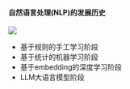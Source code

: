 #### 自然语言处理(NLP)的发展历史

![](Youtube>>WdTIHeUiCJA?si=jkfOZ6Xmf-qVz-h_)

* 基于规则的手工学习阶段
* 基于统计的机器学习阶段
* 基于embedding的深度学习阶段
* LLM大语言模型阶段